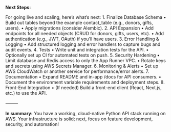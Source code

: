 **Next Steps:**

For going live and scaling, here’s what’s next:
	1.	Finalize Database Schema
	•	Build out tables beyond the example contact_table (e.g., donors, gifts, users).
	•	Apply migrations (consider Alembic).
	2.	API Expansion
	•	Add endpoints for all needed objects (CRUD for donors, gifts, users, etc).
	•	Add authentication (e.g., JWT, OAuth) if you’ll have users.
	3.	Error Handling & Logging
	•	Add structured logging and error handlers to capture bugs and audit events.
	4.	Tests
	•	Write unit and integration tests for the API.
	•	Optionally set up CI for automated tests on push.
	5.	Security Hardening
	•	Limit database and Redis access to only the App Runner VPC.
	•	Rotate keys and secrets using AWS Secrets Manager.
	6.	Monitoring & Alerts
	•	Set up AWS CloudWatch or another service for performance/error alerts.
	7.	Documentation
	•	Expand README and in-app /docs for API consumers.
	•	Document the environment variable requirements and deployment steps.
	8.	Front-End Integration
	•	(If needed) Build a front-end client (React, Next.js, etc.) to use the API.

⸻

**In summary:**
You have a working, cloud-native Python API stack running on AWS. Your infrastructure is solid; next, focus on feature development, security, and automation!
